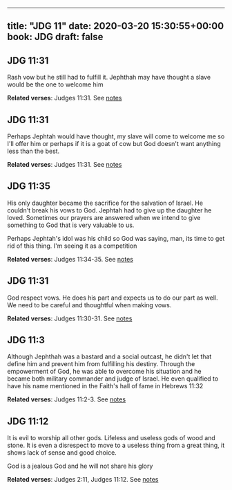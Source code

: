 
---
title: "JDG 11"
date: 2020-03-20 15:30:55+00:00
book: JDG
draft: false
---

## JDG 11:31

Rash vow but he still had to fulfill it. Jephthah may have thought a slave would be the one to welcome him

**Related verses**: Judges 11:31. See [notes](https://my.bible.com/notes/3389519865093808847)


## JDG 11:31

Perhaps Jephtah would have thought, my slave will come to welcome me so I'll offer him or perhaps if it is a goat of cow but God doesn't want anything less than the best.

**Related verses**: Judges 11:31. See [notes](https://my.bible.com/notes/2600376389962818548)


## JDG 11:35

His only daughter became the sacrifice for the salvation of Israel. He couldn't break his vows to God. Jephtah had to give up the daughter he loved. Sometimes our prayers are answered when we intend to give something to God that is very valuable to us.

Perhaps Jephtah's idol was his child so God was saying, man, its time to get rid of this thing. I'm seeing it as a competition

**Related verses**: Judges 11:34-35. See [notes](https://my.bible.com/notes/2600374272636216302)


## JDG 11:31

God respect vows. He does his part and expects us to do our part as well. We need to be careful and thoughtful when making vows.

**Related verses**: Judges 11:30-31. See [notes](https://my.bible.com/notes/2600370736032637925)


## JDG 11:3

Although Jephthah was a bastard and a social outcast, he didn't let that define him and prevent him from fulfilling his destiny. Through the empowerment of God, he was able to overcome his situation and he became both military commander and judge of Israel. He even qualified to have his name mentioned in the Faith's hall of fame in Hebrews 11:32

**Related verses**: Judges 11:2-3. See [notes](https://my.bible.com/notes/2600365541118698456)


## JDG 11:12

It is evil to worship all other gods. Lifeless and useless gods of wood and stone. It is even a disrespect to move to a useless thing from a great thing, it shows lack of sense and good choice.

God is a jealous God and he will not share his glory

**Related verses**: Judges 2:11, Judges 11:12. See [notes](https://my.bible.com/notes/2586132740198621447)

